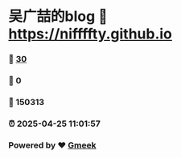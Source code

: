 # 吴广喆的blog :link: https://niffffty.github.io 
### :page_facing_up: [30](https://niffffty.github.io/tag.html) 
### :speech_balloon: 0 
### :hibiscus: 150313 
### :alarm_clock: 2025-04-25 11:01:57 
### Powered by :heart: [Gmeek](https://github.com/Meekdai/Gmeek)
